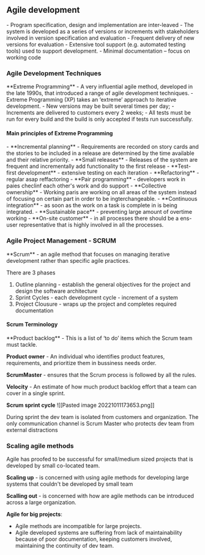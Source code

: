 <h2>Agile development</h2>
 - Program specification, design and implementation are inter-leaved 
 - The system is developed as a series of versions or increments with stakeholders involved in version specification and evaluation 
 - Frequent delivery of new versions for evaluation 
 - Extensive tool support (e.g. automated testing tools) used to support development. 
 - Minimal documentation – focus on working code

<h3>Agile Development Techniques</h3>
**Extreme Programming**
- A very influential agile method, developed in the late 1990s, that introduced a range of agile development techniques.
- Extreme Programming (XP) takes an ‘extreme’ approach to iterative development.
	- New versions may be built several times per day; 
	- Increments are delivered to customers every 2 weeks; 
	- All tests must be run for every build and the build is only accepted if tests run successfully.

<h4>Main principles of Extreme Programming</h4>
- **Incremental planning** - Requirements are recorded on story cards and the stories to be
included in a release are determined by the time available and their relative priority.
- **Small releases** - Releases of the system are frequent and incrementally add functionality to the first release
- **Test-first development** - extensive testing on each iteration
- **Refactoring** - regular asap reffactoring
- **Pair programming** - developers work in paies checlinf each other's work and do support
- **Collective ownership** - Working paris are working on all areas of the system instead of focusing on certain part in order to be ingterchangeable.
- **Continuous integration** - as soon as the work on a task is complete in is being integrated.
- **Sustainable pace** - preventing large amount of overtime working
- **On-site customer** - in all processes there should be a ens-user representative that is highly involved in all the processes.

<h3>Agile Project Management - SCRUM</h3>
**Scrum** - an agile method that focuses on managing iterative development rather than specific agile practices.

There are 3 phases
1) Outline planning - establish the general objectives for the project and design the software architecture
2) Sprint Cycles - each development cycle - increment of a system 
3) Project Clousure - wraps up the project and completes required documentation

<h4>Scrum Terminology</h4>
**Product backlog** - This is a list of ‘to do’ items which the Scrum team must tackle.

**Product owner** - An individual who identifies product features, requirements, and prioritize them in bussiness needs order.

**ScrumMaster** - ensures that the Scrum process is followed by all the rules.

**Velocity**  - An estimate of how much product backlog effort that a team can cover in a single sprint. 

**Scrum sprint cycle**
![[Pasted image 20221011173653.png]]

During sprint the dev team is isolated from customers and organization. 
The only communication channel is Scrum Master who protects dev team from external distractions

<h3>Scaling agile methods</h3>
Agile has proofed to be successful for small/medium sized projects that is developed by small co-located team.

**Scaling up** - is concerned with using agile methods for developing large systems that couldn't be developed by small team

**Scalling out** - is concerned with how are agile methods can be introduced across a large organization.

**Agile for big projects**:
- Agile methods are incompatible for large projects. 
- Agile developed systems are suffering from lack of maintainability because of poor documentation, keeping customers involved, maintaining the continuity of dev team. 